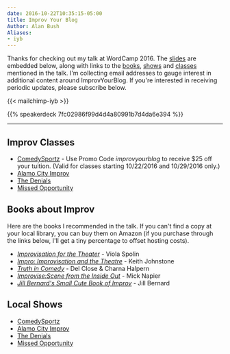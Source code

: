 ```yaml
---
date: 2016-10-22T10:35:15-05:00
title: Improv Your Blog
Author: Alan Bush
Aliases:
- iyb
---
```


Thanks for checking out my talk at WordCamp 2016. The [slides](#slides) are embedded below, along with links to the [books](#books), [shows](#books) and [classes](#classes) mentioned in the talk. I'm collecting email addresses to gauge interest in additional content around ImprovYourBlog. If you're interested in receiving periodic updates, please subscribe below.

{{< mailchimp-iyb >}}

<a name="slides"></a>{{% speakerdeck 7fc02986f99d4d4a80991b7d4da6e394 %}}

---

## <a name="classes"></a>Improv Classes

* [ComedySportz](https://goo.gl/MpktHH) - Use Promo Code *improvyourblog* to receive $25 off your tuition. (Valid for classes starting 10/22/2016 and 10/29/2016 only.)
* [Alamo City Improv](https://goo.gl/851aSo)
* [The Denials](https://goo.gl/bWqHjh)
* [Missed Opportunity](https://goo.gl/UGa1aX)

## <a name="books"></a>Books about Improv

Here are the books I recommended in the talk. If you can't find a copy at your local library, you can buy them on Amazon (if you purchase through the links below, I'll get a tiny percentage to offset hosting costs).

* [*Improvisation for the Theater*](https://goo.gl/fhDaIt) - Viola Spolin
* [*Impro: Improvisation and the Theatre*](https://goo.gl/v3GGeH) - Keith Johnstone
* [*Truth in Comedy*](https://goo.gl/KWFhxR) - Del Close & Charna Halpern
* [*Improvise:Scene from the Inside Out*](https://goo.gl/QkHdIK) - Mick Napier
* [*Jill Bernard's Small Cute Book of Improv*](https://goo.gl/nHl7Cp) - Jill Bernard

## <a name="shows"></a>Local Shows

* [ComedySportz](https://goo.gl/uoDBlT)
* [Alamo City Improv](https://goo.gl/851aSo)
* [The Denials](https://goo.gl/WZPfmP)
* [Missed Opportunity](https://goo.gl/TQpGZI)
